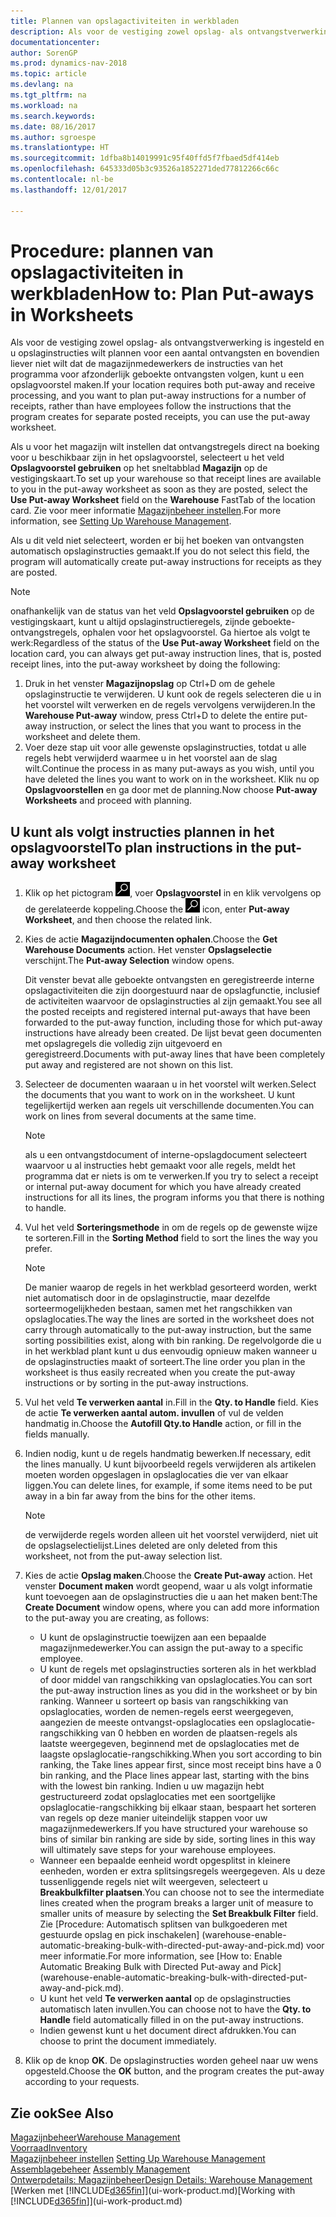 ```yaml
---
title: Plannen van opslagactiviteiten in werkbladen
description: Als voor de vestiging zowel opslag- als ontvangstverwerking is ingesteld en u opslaginstructies wilt plannen voor een aantal ontvangsten en bovendien liever niet wilt dat de magazijnmedewerkers de instructies van het programma voor afzonderlijk geboekte ontvangsten volgen, kunt u een opslagvoorstel maken.
documentationcenter: 
author: SorenGP
ms.prod: dynamics-nav-2018
ms.topic: article
ms.devlang: na
ms.tgt_pltfrm: na
ms.workload: na
ms.search.keywords: 
ms.date: 08/16/2017
ms.author: sgroespe
ms.translationtype: HT
ms.sourcegitcommit: 1dfba8b14019991c95f40ffd5f7fbaed5df414eb
ms.openlocfilehash: 645333d05b3c93526a1852271ded77812266c66c
ms.contentlocale: nl-be
ms.lasthandoff: 12/01/2017

---
```

# <a name="how-to-plan-put-aways-in-worksheets"></a><span data-ttu-id="54085-103">Procedure: plannen van opslagactiviteiten in werkbladen</span><span class="sxs-lookup"><span data-stu-id="54085-103">How to: Plan Put-aways in Worksheets</span></span>
<span data-ttu-id="54085-104">Als voor de vestiging zowel opslag- als ontvangstverwerking is ingesteld en u opslaginstructies wilt plannen voor een aantal ontvangsten en bovendien liever niet wilt dat de magazijnmedewerkers de instructies van het programma voor afzonderlijk geboekte ontvangsten volgen, kunt u een opslagvoorstel maken.</span><span class="sxs-lookup"><span data-stu-id="54085-104">If your location requires both put-away and receive processing, and you want to plan put-away instructions for a number of receipts, rather than have employees follow the instructions that the program creates for separate posted receipts, you can use the put-away worksheet.</span></span>  

<span data-ttu-id="54085-105">Als u voor het magazijn wilt instellen dat ontvangstregels direct na boeking voor u beschikbaar zijn in het opslagvoorstel, selecteert u het veld **Opslagvoorstel gebruiken** op het sneltabblad **Magazijn** op de vestigingskaart.</span><span class="sxs-lookup"><span data-stu-id="54085-105">To set up your warehouse so that receipt lines are available to you in the put-away worksheet as soon as they are posted, select the **Use Put-away Worksheet** field on the **Warehouse** FastTab of the location card.</span></span> <span data-ttu-id="54085-106">Zie voor meer informatie [Magazijnbeheer instellen](warehouse-setup-warehouse.md).</span><span class="sxs-lookup"><span data-stu-id="54085-106">For more information, see [Setting Up Warehouse Management](warehouse-setup-warehouse.md).</span></span>  

<span data-ttu-id="54085-107">Als u dit veld niet selecteert, worden er bij het boeken van ontvangsten automatisch opslaginstructies gemaakt.</span><span class="sxs-lookup"><span data-stu-id="54085-107">If you do not select this field, the program will automatically create put-away instructions for receipts as they are posted.</span></span>  

> [!NOTE]  
>  <span data-ttu-id="54085-108">onafhankelijk van de status van het veld **Opslagvoorstel gebruiken** op de vestigingskaart, kunt u altijd opslaginstructieregels, zijnde geboekte-ontvangstregels, ophalen voor het opslagvoorstel. Ga hiertoe als volgt te werk:</span><span class="sxs-lookup"><span data-stu-id="54085-108">Regardless of the status of the **Use Put-away Worksheet** field on the location card, you can always get put-away instruction lines, that is, posted receipt lines, into the put-away worksheet by doing the following:</span></span>  
>   
>  1.  <span data-ttu-id="54085-109">Druk in het venster **Magazijnopslag** op Ctrl+D om de gehele opslaginstructie te verwijderen. U kunt ook de regels selecteren die u in het voorstel wilt verwerken en de regels vervolgens verwijderen.</span><span class="sxs-lookup"><span data-stu-id="54085-109">In the **Warehouse Put-away** window, press Ctrl+D to delete the entire put-away instruction, or select the lines that you want to process in the worksheet and delete them.</span></span>  
> 2.  <span data-ttu-id="54085-110">Voer deze stap uit voor alle gewenste opslaginstructies, totdat u alle regels hebt verwijderd waarmee u in het voorstel aan de slag wilt.</span><span class="sxs-lookup"><span data-stu-id="54085-110">Continue the process in as many put-aways as you wish, until you have deleted the lines you want to work on in the worksheet.</span></span> <span data-ttu-id="54085-111">Klik nu op **Opslagvoorstellen** en ga door met de planning.</span><span class="sxs-lookup"><span data-stu-id="54085-111">Now choose **Put-away Worksheets** and proceed with planning.</span></span>  

## <a name="to-plan-instructions-in-the-put-away-worksheet"></a><span data-ttu-id="54085-112">U kunt als volgt instructies plannen in het opslagvoorstel</span><span class="sxs-lookup"><span data-stu-id="54085-112">To plan instructions in the put-away worksheet</span></span>  
1.  <span data-ttu-id="54085-113">Klik op het pictogram ![Zoeken naar pagina of rapport](media/ui-search/search_small.png "pictogram Zoeken naar pagina of rapport"), voer **Opslagvoorstel** in en klik vervolgens op de gerelateerde koppeling.</span><span class="sxs-lookup"><span data-stu-id="54085-113">Choose the ![Search for Page or Report](media/ui-search/search_small.png "Search for Page or Report icon") icon, enter **Put-away Worksheet**, and then choose the related link.</span></span>  
2.  <span data-ttu-id="54085-114">Kies de actie **Magazijndocumenten ophalen**.</span><span class="sxs-lookup"><span data-stu-id="54085-114">Choose the **Get Warehouse Documents** action.</span></span> <span data-ttu-id="54085-115">Het venster **Opslagselectie** verschijnt.</span><span class="sxs-lookup"><span data-stu-id="54085-115">The **Put-away Selection** window opens.</span></span>  

    <span data-ttu-id="54085-116">Dit venster bevat alle geboekte ontvangsten en geregistreerde interne opslagactiviteiten die zijn doorgestuurd naar de opslagfunctie, inclusief de activiteiten waarvoor de opslaginstructies al zijn gemaakt.</span><span class="sxs-lookup"><span data-stu-id="54085-116">You see all the posted receipts and registered internal put-aways that have been forwarded to the put-away function, including those for which put-away instructions have already been created.</span></span> <span data-ttu-id="54085-117">De lijst bevat geen documenten met opslagregels die volledig zijn uitgevoerd en geregistreerd.</span><span class="sxs-lookup"><span data-stu-id="54085-117">Documents with put-away lines that have been completely put away and registered are not shown on this list.</span></span>  

3. <span data-ttu-id="54085-118">Selecteer de documenten waaraan u in het voorstel wilt werken.</span><span class="sxs-lookup"><span data-stu-id="54085-118">Select the documents that you want to work on in the worksheet.</span></span> <span data-ttu-id="54085-119">U kunt tegelijkertijd werken aan regels uit verschillende documenten.</span><span class="sxs-lookup"><span data-stu-id="54085-119">You can work on lines from several documents at the same time.</span></span>  

    > [!NOTE]  
    >  <span data-ttu-id="54085-120">als u een ontvangstdocument of interne-opslagdocument selecteert waarvoor u al instructies hebt gemaakt voor alle regels, meldt het programma dat er niets is om te verwerken.</span><span class="sxs-lookup"><span data-stu-id="54085-120">If you try to select a receipt or internal put-away document for which you have already created instructions for all its lines, the program informs you that there is nothing to handle.</span></span>  

4. <span data-ttu-id="54085-121">Vul het veld **Sorteringsmethode** in om de regels op de gewenste wijze te sorteren.</span><span class="sxs-lookup"><span data-stu-id="54085-121">Fill in the **Sorting Method** field to sort the lines the way you prefer.</span></span>  

    > [!NOTE]  
    >  <span data-ttu-id="54085-122">De manier waarop de regels in het werkblad gesorteerd worden, werkt niet automatisch door in de opslaginstructie, maar dezelfde sorteermogelijkheden bestaan, samen met het rangschikken van opslaglocaties.</span><span class="sxs-lookup"><span data-stu-id="54085-122">The way the lines are sorted in the worksheet does not carry through automatically to the put-away instruction, but the same sorting possibilities exist, along with bin ranking.</span></span> <span data-ttu-id="54085-123">De regelvolgorde die u in het werkblad plant kunt u dus eenvoudig opnieuw maken wanneer u de opslaginstructies maakt of sorteert.</span><span class="sxs-lookup"><span data-stu-id="54085-123">The line order you plan in the worksheet is thus easily recreated when you create the put-away instructions or by sorting in the put-away instructions.</span></span>  

5.  <span data-ttu-id="54085-124">Vul het veld **Te verwerken aantal** in.</span><span class="sxs-lookup"><span data-stu-id="54085-124">Fill in the **Qty. to Handle** field.</span></span> <span data-ttu-id="54085-125">Kies de actie **Te verwerken aantal autom. invullen** of vul de velden handmatig in.</span><span class="sxs-lookup"><span data-stu-id="54085-125">Choose the **Autofill Qty.to Handle** action, or fill in the fields manually.</span></span>  
6.  <span data-ttu-id="54085-126">Indien nodig, kunt u de regels handmatig bewerken.</span><span class="sxs-lookup"><span data-stu-id="54085-126">If necessary, edit the lines manually.</span></span> <span data-ttu-id="54085-127">U kunt bijvoorbeeld regels verwijderen als artikelen moeten worden opgeslagen in opslaglocaties die ver van elkaar liggen.</span><span class="sxs-lookup"><span data-stu-id="54085-127">You can delete lines, for example, if some items need to be put away in a bin far away from the bins for the other items.</span></span>  

    > [!NOTE]  
    >  <span data-ttu-id="54085-128">de verwijderde regels worden alleen uit het voorstel verwijderd, niet uit de opslagselectielijst.</span><span class="sxs-lookup"><span data-stu-id="54085-128">Lines deleted are only deleted from this worksheet, not from the put-away selection list.</span></span>  

7.  <span data-ttu-id="54085-129">Kies de actie **Opslag maken**.</span><span class="sxs-lookup"><span data-stu-id="54085-129">Choose the **Create Put-away** action.</span></span> <span data-ttu-id="54085-130">Het venster **Document maken** wordt geopend, waar u als volgt informatie kunt toevoegen aan de opslaginstructies die u aan het maken bent:</span><span class="sxs-lookup"><span data-stu-id="54085-130">The **Create Document** window opens, where you can add more information to the put-away you are creating, as follows:</span></span>  

    -   <span data-ttu-id="54085-131">U kunt de opslaginstructie toewijzen aan een bepaalde magazijnmedewerker.</span><span class="sxs-lookup"><span data-stu-id="54085-131">You can assign the put-away to a specific employee.</span></span>  
    -   <span data-ttu-id="54085-132">U kunt de regels met opslaginstructies sorteren als in het werkblad of door middel van rangschikking van opslaglocaties.</span><span class="sxs-lookup"><span data-stu-id="54085-132">You can sort the put-away instruction lines as you did in the worksheet or by bin ranking.</span></span> <span data-ttu-id="54085-133">Wanneer u sorteert op basis van rangschikking van opslaglocaties, worden de nemen-regels eerst weergegeven, aangezien de meeste ontvangst-opslaglocaties een opslaglocatie-rangschikking van 0 hebben en worden de plaatsen-regels als laatste weergegeven, beginnend met de opslaglocaties met de laagste opslaglocatie-rangschikking.</span><span class="sxs-lookup"><span data-stu-id="54085-133">When you sort according to bin ranking, the Take lines appear first, since most receipt bins have a 0 bin ranking, and the Place lines appear last, starting with the bins with the lowest bin ranking.</span></span> <span data-ttu-id="54085-134">Indien u uw magazijn hebt gestructureerd zodat opslaglocaties met een soortgelijke opslaglocatie-rangschikking bij elkaar staan, bespaart het sorteren van regels op deze manier uiteindelijk stappen voor uw magazijnmedewerkers.</span><span class="sxs-lookup"><span data-stu-id="54085-134">If you have structured your warehouse so bins of similar bin ranking are side by side, sorting lines in this way will ultimately save steps for your warehouse employees.</span></span>  
    -   <span data-ttu-id="54085-135">Wanneer een bepaalde eenheid wordt opgesplitst in kleinere eenheden, worden er extra splitsingsregels weergegeven. Als u deze tussenliggende regels niet wilt weergeven, selecteert u **Breakbulkfilter plaatsen**.</span><span class="sxs-lookup"><span data-stu-id="54085-135">You can choose not to see the intermediate lines created when the program breaks a larger unit of measure to smaller units of measure by selecting the **Set Breakbulk Filter** field.</span></span> <span data-ttu-id="54085-136">Zie [Procedure: Automatisch splitsen van bulkgoederen met gestuurde opslag en pick inschakelen] (warehouse-enable-automatic-breaking-bulk-with-directed-put-away-and-pick.md) voor meer informatie.</span><span class="sxs-lookup"><span data-stu-id="54085-136">For more information, see [How to: Enable Automatic Breaking Bulk with Directed Put-away and Pick] (warehouse-enable-automatic-breaking-bulk-with-directed-put-away-and-pick.md).</span></span>  
    -   <span data-ttu-id="54085-137">U kunt het veld **Te verwerken aantal** op de opslaginstructies automatisch laten invullen.</span><span class="sxs-lookup"><span data-stu-id="54085-137">You can choose not to have the **Qty. to Handle** field automatically filled in on the put-away instructions.</span></span>  
    -   <span data-ttu-id="54085-138">Indien gewenst kunt u het document direct afdrukken.</span><span class="sxs-lookup"><span data-stu-id="54085-138">You can choose to print the document immediately.</span></span>  

8.  <span data-ttu-id="54085-139">Klik op de knop **OK**. De opslaginstructies worden geheel naar uw wens opgesteld.</span><span class="sxs-lookup"><span data-stu-id="54085-139">Choose the **OK** button, and the program creates the put-away according to your requests.</span></span>  

## <a name="see-also"></a><span data-ttu-id="54085-140">Zie ook</span><span class="sxs-lookup"><span data-stu-id="54085-140">See Also</span></span>  
[<span data-ttu-id="54085-141">Magazijnbeheer</span><span class="sxs-lookup"><span data-stu-id="54085-141">Warehouse Management</span></span>](warehouse-manage-warehouse.md)  
[<span data-ttu-id="54085-142">Voorraad</span><span class="sxs-lookup"><span data-stu-id="54085-142">Inventory</span></span>](inventory-manage-inventory.md)  
<span data-ttu-id="54085-143">[Magazijnbeheer instellen](warehouse-setup-warehouse.md)   </span><span class="sxs-lookup"><span data-stu-id="54085-143">[Setting Up Warehouse Management](warehouse-setup-warehouse.md)   </span></span>  
<span data-ttu-id="54085-144">[Assemblagebeheer](assembly-assemble-items.md)  </span><span class="sxs-lookup"><span data-stu-id="54085-144">[Assembly Management](assembly-assemble-items.md)  </span></span>  
[<span data-ttu-id="54085-145">Ontwerpdetails: Magazijnbeheer</span><span class="sxs-lookup"><span data-stu-id="54085-145">Design Details: Warehouse Management</span></span>](design-details-warehouse-management.md)  
<span data-ttu-id="54085-146">[Werken met [!INCLUDE[d365fin](includes/d365fin_md.md)]](ui-work-product.md)</span><span class="sxs-lookup"><span data-stu-id="54085-146">[Working with [!INCLUDE[d365fin](includes/d365fin_md.md)]](ui-work-product.md)</span></span>

